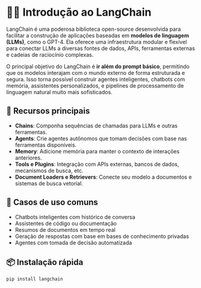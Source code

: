 # 🦜🔗 Introdução ao LangChain

LangChain é uma poderosa biblioteca open-source desenvolvida para facilitar a construção de aplicações baseadas em **modelos de linguagem (LLMs)**, como o GPT-4. Ela oferece uma infraestrutura modular e flexível para conectar LLMs a diversas fontes de dados, APIs, ferramentas externas e cadeias de raciocínio complexas.

O principal objetivo do LangChain é **ir além do prompt básico**, permitindo que os modelos interajam com o mundo externo de forma estruturada e segura. Isso torna possível construir agentes inteligentes, chatbots com memória, assistentes personalizados, e pipelines de processamento de linguagem natural muito mais sofisticados.

## 🚀 Recursos principais

- **Chains**: Componha sequências de chamadas para LLMs e outras ferramentas.
- **Agents**: Crie agentes autônomos que tomam decisões com base nas ferramentas disponíveis.
- **Memory**: Adicione memória para manter o contexto de interações anteriores.
- **Tools e Plugins**: Integração com APIs externas, bancos de dados, mecanismos de busca, etc.
- **Document Loaders e Retrievers**: Conecte seu modelo a documentos e sistemas de busca vetorial.

## 🧠 Casos de uso comuns

- Chatbots inteligentes com histórico de conversa
- Assistentes de código ou documentação
- Resumos de documentos em tempo real
- Geração de respostas com base em bases de conhecimento privadas
- Agentes com tomada de decisão automatizada

## 📦 Instalação rápida

```bash
pip install langchain
